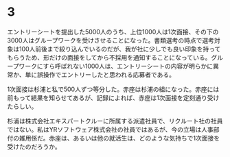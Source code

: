 
# 3

エントリーシートを提出した5000人のうち、上位1000人は1次面接、その下の3000人はグループワークを受けさせることになった。書類選考の時点で選考対象は100人前後まで絞り込んでいるのだが、我が社に少しでも良い印象を持ってもらうため、形だけの面接をしてから不採用を通知することになっている。グループワークにすら呼ばれない1000人は、エントリーシートの内容が明らかに異常か、単に誤操作でエントリーしたと思われる応募者である。

1次面接は杉浦と私で500人ずつ等分した。赤座は杉浦の組になった。赤座には前もって結果を知らせてあるが、記録によれば、赤座は1次面接を定刻通り受けたらしい。

杉浦は株式会社エキスパートクルーに所属する派遣社員で、リクルート社の社員ではない。私はYRソフトウェア株式会社の社員ではあるが、今の立場は人事部付の雑用係だ。赤座は、あるいは他の就活生は、どのような気持ちで1次面接を受けたのだろうか。


